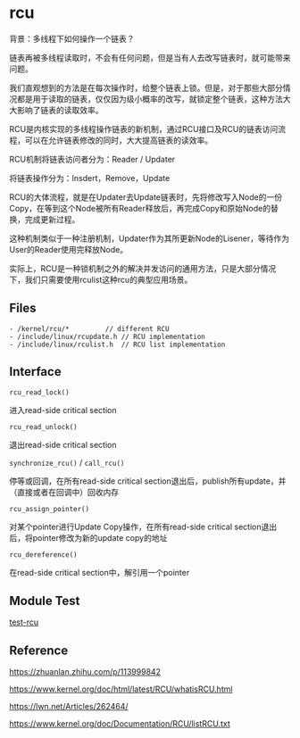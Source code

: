 # rcu

背景：多线程下如何操作一个链表？

链表再被多线程读取时，不会有任何问题，但是当有人去改写链表时，就可能带来问题。

我们直观想到的方法是在每次操作时，给整个链表上锁。但是，对于那些大部分情况都是用于读取的链表，仅仅因为级小概率的改写，就锁定整个链表，这种方法大大影响了链表的读取效率。

RCU是内核实现的多线程操作链表的新机制，通过RCU接口及RCU的链表访问流程，可以在允许链表修改的同时，大大提高链表的读效率。

RCU机制将链表访问者分为：Reader / Updater

将链表操作分为：Insdert，Remove，Update

RCU的大体流程，就是在Updater去Update链表时，先将修改写入Node的一份Copy，在等到这个Node被所有Reader释放后，再完成Copy和原始Node的替换，完成更新过程。

这种机制类似于一种注册机制，Updater作为其所更新Node的Lisener，等待作为User的Reader使用完释放Node。

实际上，RCU是一种锁机制之外的解决并发访问的通用方法，只是大部分情况下，我们只需要使用rculist这种rcu的典型应用场景。

## Files

```
- /kernel/rcu/*			// different RCU
- /include/linux/rcupdate.h	// RCU implementation
- /include/linux/rculist.h	// RCU list implementation
```

## Interface

`rcu_read_lock()`

进入read-side critical section

`rcu_read_unlock()`

退出read-side critical section

`synchronize_rcu()` / `call_rcu()`

停等或回调，在所有read-side critical section退出后，publish所有update，并（直接或者在回调中）回收内存

`rcu_assign_pointer()`

对某个pointer进行Update Copy操作，在所有read-side critical section退出后，将pointer修改为新的update copy的地址

`rcu_dereference()`

在read-side critical section中，解引用一个pointer

## Module Test

[test-rcu](https://github.com/kernel-cyrus/kernel-tour/tree/master/tests/test-rcu)

## Reference

<https://zhuanlan.zhihu.com/p/113999842>

<https://www.kernel.org/doc/html/latest/RCU/whatisRCU.html>

<https://lwn.net/Articles/262464/>

<https://www.kernel.org/doc/Documentation/RCU/listRCU.txt>